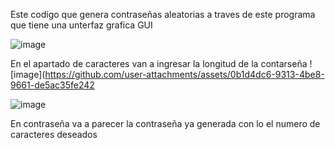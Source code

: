 Este codigo que genera contraseñas aleatorias a traves de este programa que tiene una unterfaz grafica GUI 

![image](https://github.com/user-attachments/assets/c8a207bd-2f0f-4f40-a719-1ed0ee49f117)

En el apartado de caracteres van a ingresar la longitud de la contarseña
![image](https://github.com/user-attachments/assets/0b1d4dc6-9313-4be8-9661-de5ac35fe242


![image](https://github.com/user-attachments/assets/a5001ff4-4811-4b07-8da2-84e6827ed0a8)

En contraseña va a parecer la contraseña ya generada con lo el numero de caracteres deseados


